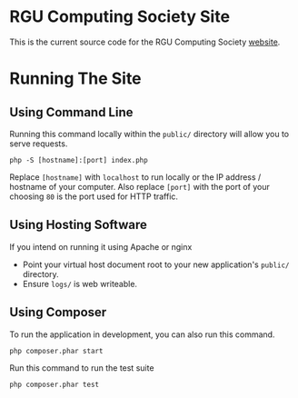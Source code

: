 # RGU Computing Society Site

This is the current source code for the RGU Computing Society [website](www.rgucs.com).

# Running The Site
## Using Command Line

Running this command locally within the `public/` directory will allow you to serve requests.

    php -S [hostname]:[port] index.php

Replace `[hostname]` with `localhost` to run locally or the IP address / hostname of your computer.
Also replace `[port]` with the port of your choosing `80` is the port used for HTTP traffic.

## Using Hosting Software

If you intend on running it using Apache or nginx
* Point your virtual host document root to your new application's `public/` directory.
* Ensure `logs/` is web writeable.

## Using Composer

To run the application in development, you can also run this command.

	php composer.phar start

Run this command to run the test suite

	php composer.phar test
